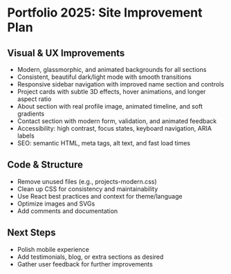 # Portfolio 2025: Site Improvement Plan

## Visual & UX Improvements
- Modern, glassmorphic, and animated backgrounds for all sections
- Consistent, beautiful dark/light mode with smooth transitions
- Responsive sidebar navigation with improved name section and controls
- Project cards with subtle 3D effects, hover animations, and longer aspect ratio
- About section with real profile image, animated timeline, and soft gradients
- Contact section with modern form, validation, and animated feedback
- Accessibility: high contrast, focus states, keyboard navigation, ARIA labels
- SEO: semantic HTML, meta tags, alt text, and fast load times

## Code & Structure
- Remove unused files (e.g., projects-modern.css)
- Clean up CSS for consistency and maintainability
- Use React best practices and context for theme/language
- Optimize images and SVGs
- Add comments and documentation

## Next Steps
- Polish mobile experience
- Add testimonials, blog, or extra sections as desired
- Gather user feedback for further improvements

